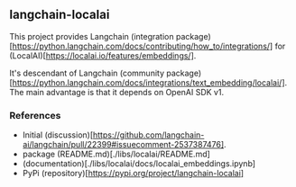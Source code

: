 ## langchain-localai

This project provides Langchain (integration package)[https://python.langchain.com/docs/contributing/how_to/integrations/] for (LocalAI)[https://localai.io/features/embeddings/].

It's descendant of Langchain (community package)[https://python.langchain.com/docs/integrations/text_embedding/localai/]. 
The main advantage is that it depends on OpenAI SDK v1.

### References

 - Initial (discussion)[https://github.com/langchain-ai/langchain/pull/22399#issuecomment-2537387476].  
 - package (README.md)[./libs/localai/README.md]
 - (documentation)[./libs/localai/docs/localai_embeddings.ipynb]
 - PyPi (repository)[https://pypi.org/project/langchain-localai]